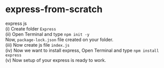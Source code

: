 # express-from-scratch
express js<br>
(i) Create folder ```Express```<br>
(ii) Open Terminal and type ```npm init -y```<br>Now,
```package-lock.json``` file created on your folder.<br>
(iii) Now create js file ```index.js```<br>
(iv) Now we want to install express, Open Terminal and type ```npm install express```<br>
(v) Now setup of your express is ready to work.
